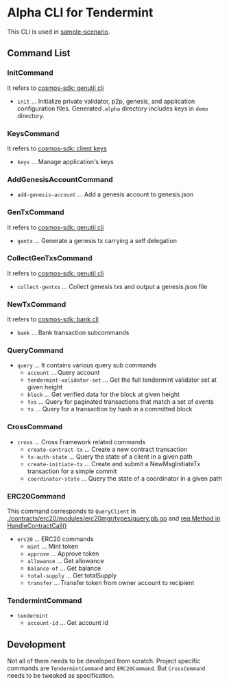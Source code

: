 # Alpha CLI for Tendermint

This CLI is used in [sample-scenario](https://github.com/datachainlab/fabric-tendermint-cross-demo/blob/main/demo/scripts/scenario/sample-scenario).

## Command List
### InitCommand
It refers to [cosmos-sdk: genutil cli](https://github.com/cosmos/cosmos-sdk/blob/v0.43.0-beta1/x/genutil/client/cli/init.go)
- `init` ... Initialize private validator, p2p, genesis, and application configuration files.
Generated`.alpha` directory includes keys in `demo` directory. 

### KeysCommand
It refers to [cosmos-sdk: client keys](https://github.com/cosmos/cosmos-sdk/blob/v0.43.0-beta1/client/keys/root.go)
- `keys` ... Manage application's keys

### AddGenesisAccountCommand
- `add-genesis-account` ... Add a genesis account to genesis.json

### GenTxCommand
It refers to [cosmos-sdk: genutil cli](https://github.com/cosmos/cosmos-sdk/blob/v0.43.0-beta1/x/genutil/client/cli/gentx.go)
- `gentx` ... Generate a genesis tx carrying a self delegation

### CollectGenTxsCommand
It refers to [cosmos-sdk: genutil cli](https://github.com/cosmos/cosmos-sdk/blob/v0.43.0-beta1/x/genutil/client/cli/collect.go)
- `collect-gentxs` ... Collect genesis txs and output a genesis.json file

### NewTxCommand
It refers to [cosmos-sdk: bank cli](https://github.com/cosmos/cosmos-sdk/blob/v0.43.0-beta1/x/bank/client/cli/tx.go)
- `bank` ... Bank transaction subcommands

### QueryCommand
- `query` ... It contains various query sub commands
  - `account` ... Query account
  - `tendermint-validator-set` ... Get the full tendermint validator set at given height
  - `block` ... Get verified data for the block at given height
  - `txs` ... Query for paginated transactions that match a set of events
  - `tx` ... Query for a transaction by hash in a committed block

### CrossCommand
- `cross` ... Cross Framework related commands
  - `create-contract-tx` ... Create a new contract transaction
  - `tx-auth-state` ... Query the state of a client in a given path
  - `create-initiate-tx` ... Create and submit a NewMsgInitiateTx transaction for a simple commit
  - `coordinator-state` ... Query the state of a coordinator in a given path

### ERC20Command
This command corresponds to `QueryClient` in 
[./contracts/erc20/modules/erc20mgr/types/query.pb.go](https://github.com/datachainlab/fabric-tendermint-cross-demo/blob/main/contracts/erc20/modules/erc20mgr/types/query.pb.go#L277-L281)
and [req.Method in HandleContractCall()](https://github.com/datachainlab/fabric-tendermint-cross-demo/blob/main/contracts/erc20/modules/erc20mgr/keeper/keeper.go#L43-L56)
- `erc20` ... ERC20 commands
  - `mint` ... Mint token
  - `approve` ... Approve token
  - `allowance` ... Get allowance
  - `balance-of` ... Get balance
  - `total-supply` ... Get totalSupply
  - `transfer` ... Transfer token from owner account to recipient

### TendermintCommand
- `tendermint`
	- `account-id` ... Get account id

## Development
Not all of them needs to be developed from scratch. Project specific commands are `TendermintCommand` and `ERC20Command`.
But `CrossCommand` needs to be tweaked as specification.
